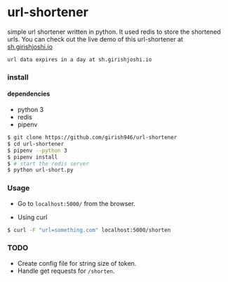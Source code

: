 # url-shortener
simple url shortener written in python.
It used redis to store the shortened urls. You can check out the live demo
of this url-shortener at [sh.girishjoshi.io](https://sh.girishjoshi.io/)

    url data expires in a day at sh.girishjoshi.io

### install

#### dependencies
* python 3
* redis
* pipenv


```bash
$ git clone https://github.com/girish946/url-shortener
$ cd url-shortener
$ pipenv --python 3
$ pipenv install
$ # start the redis server 
$ python url-short.py
```

### Usage

* Go to `localhost:5000/` from the browser.

* Using curl

```bash
$ curl -F "url=something.com" localhost:5000/shorten
```

### TODO

* Create config file for string size of token.
* Handle get requests for `/shorten`.

